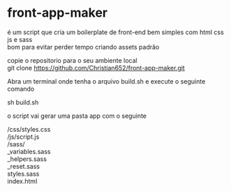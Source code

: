 # front-app-maker

é um script que cria um boilerplate de front-end bem simples com html css js e sass  
bom para evitar perder tempo criando assets padrão

copie o repositorio para o seu ambiente local  
git clone https://github.com/Christian652/front-app-maker.git  

Abra um terminal onde tenha o arquivo build.sh 
e execute o seguinte comando   

sh build.sh  

o script vai gerar uma pasta app com o seguinte  

/css/styles.css  
/js/script.js  
/sass/  
  _variables.sass  
  _helpers.sass  
  _reset.sass  
  styles.sass  
index.html  
